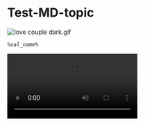 # Test-MD-topic

<secondary-label ref="2023.3"/>

<img src="love%20couple%20dark.gif" alt="love couple dark.gif" ignore-vars="true"/>



<var name="val_name" value="{name}" instance="!dcv"/>

<code>%val_name%</code>

<video src="test.mp4"/>

<video src="goLand.mp4"/>

## Title

{style="narrow"}
Vanilla JS
: See section for more details.
